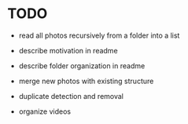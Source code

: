 # TODO

- read all photos recursively from a folder into a list

- describe motivation in readme

- describe folder organization in readme

- merge new photos with existing structure

- duplicate detection and removal

- organize videos
